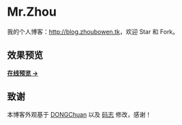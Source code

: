# Mr.Zhou

我的个人博客：<http://blog.zhoubowen.tk>，欢迎 Star 和 Fork。

## 效果预览

**[在线预览 &rarr;](http://blog.zhoubowen.tk)**

<!--![screenshot home](http://blog.zhoubowen.tk/assets/images/screenshots/home.png)-->

## 致谢

本博客外观基于 [DONGChuan](http://dongchuan.github.io) 以及 [码志](https://github.com/mzlogin/mzlogin.github.io) 修改，感谢！
